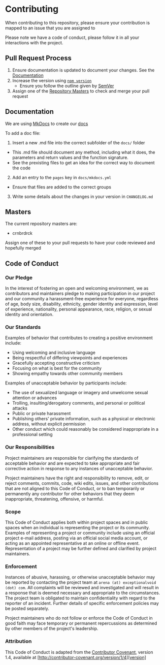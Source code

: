 # Contributing

When contributing to this repository, please ensure your contribution is mapped to an issue that you are assigned to 

Please note we have a code of conduct, please follow it in all your interactions with the project.

## Pull Request Process

1. Ensure documentation is updated to document your changes. See the [Documentation](#documentation)
2. Increase the version using [`npm version`](https://docs.npmjs.com/cli/version)
    - Ensure you follow the outline given by [SemVer](http://semver.org/)
3. Assign one of the [Repository Masters](#masters) to check and merge your pull request

## Documentation

We are using [MkDocs](http://www.mkdocs.org/) to create our [docs](https://crnlPanic.github.io/Arena-Electron)

To add a doc file:

1. Insert a new .md file into the correct subfolder of the `docs/` folder
  - This .md file should document any method, including what it does, the parameters and return values and the function signature.
  - See the prexisting files to get an idea for the correct way to document the code
2. Add an entry to the `pages` key in `docs/mkdocs.yml`
  - Ensure that files are added to the correct groups
3. Write some details about the changes in your version in `CHANGELOG.md`
  
## Masters

The current repository masters are:

- crnbrdrck

Assign one of these to your pull requests to have your code reviewed and hopefully merged

## Code of Conduct

### Our Pledge

In the interest of fostering an open and welcoming environment, we as
contributors and maintainers pledge to making participation in our project and
our community a harassment-free experience for everyone, regardless of age, body
size, disability, ethnicity, gender identity and expression, level of experience,
nationality, personal appearance, race, religion, or sexual identity and
orientation.

### Our Standards

Examples of behavior that contributes to creating a positive environment
include:

* Using welcoming and inclusive language
* Being respectful of differing viewpoints and experiences
* Gracefully accepting constructive criticism
* Focusing on what is best for the community
* Showing empathy towards other community members

Examples of unacceptable behavior by participants include:

* The use of sexualized language or imagery and unwelcome sexual attention or
advances
* Trolling, insulting/derogatory comments, and personal or political attacks
* Public or private harassment
* Publishing others' private information, such as a physical or electronic
  address, without explicit permission
* Other conduct which could reasonably be considered inappropriate in a
  professional setting

### Our Responsibilities

Project maintainers are responsible for clarifying the standards of acceptable
behavior and are expected to take appropriate and fair corrective action in
response to any instances of unacceptable behavior.

Project maintainers have the right and responsibility to remove, edit, or
reject comments, commits, code, wiki edits, issues, and other contributions
that are not aligned to this Code of Conduct, or to ban temporarily or
permanently any contributor for other behaviors that they deem inappropriate,
threatening, offensive, or harmful.

### Scope

This Code of Conduct applies both within project spaces and in public spaces
when an individual is representing the project or its community. Examples of
representing a project or community include using an official project e-mail
address, posting via an official social media account, or acting as an appointed
representative at an online or offline event. Representation of a project may be
further defined and clarified by project maintainers.

### Enforcement

Instances of abusive, harassing, or otherwise unacceptable behavior may be
reported by contacting the project team at `arena (at) exceptionalvoid (dot) com`. All
complaints will be reviewed and investigated and will result in a response that
is deemed necessary and appropriate to the circumstances. The project team is
obligated to maintain confidentiality with regard to the reporter of an incident.
Further details of specific enforcement policies may be posted separately.

Project maintainers who do not follow or enforce the Code of Conduct in good
faith may face temporary or permanent repercussions as determined by other
members of the project's leadership.

### Attribution

This Code of Conduct is adapted from the [Contributor Covenant][homepage], version 1.4,
available at [http://contributor-covenant.org/version/1/4][version]

[homepage]: http://contributor-covenant.org
[version]: http://contributor-covenant.org/version/1/4/
